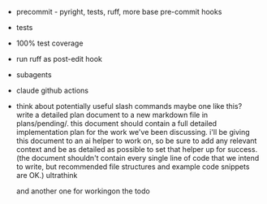 * precommit - pyright, tests, ruff, more base pre-commit hooks
* tests
* 100% test coverage
* run ruff as post-edit hook
* subagents
* claude github actions
* think about potentially useful slash commands
    maybe one like this?
        write a detailed plan document to a new markdown file in plans/pending/. this document should contain a full detailed implementation plan for the work we've been discussing. i'll be giving this document to an ai helper to work on, so be sure to
        add any relevant context and be as detailed as possible to set that helper up for success. (the document shouldn't contain every single line of code that we intend to write, but recommended file structures and example code snippets are OK.) ultrathink

    and another one for workingon the todo